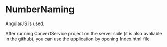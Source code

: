 # NumberNaming

AngularJS is used.

After running ConvertService project on the server side (it is also avaliable in the github), you can use the application by opening Index.html file.
